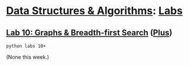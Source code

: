# [Data Structures & Algorithms](https://github.com/bertie-wheen/dsa-2023-4/blob/trunk/README.md): [Labs](https://github.com/bertie-wheen/dsa-2023-4/blob/trunk/labs/README.md)

## [Lab 10: Graphs & Breadth-first Search](https://github.com/bertie-wheen/dsa-2023-4/blob/trunk/labs/lab10/README.md) ([Plus](https://github.com/bertie-wheen/dsa-2023-4/blob/trunk/labs/lab10/plus/README.md))
```shell
python labs 10+
```

(None this week.)
